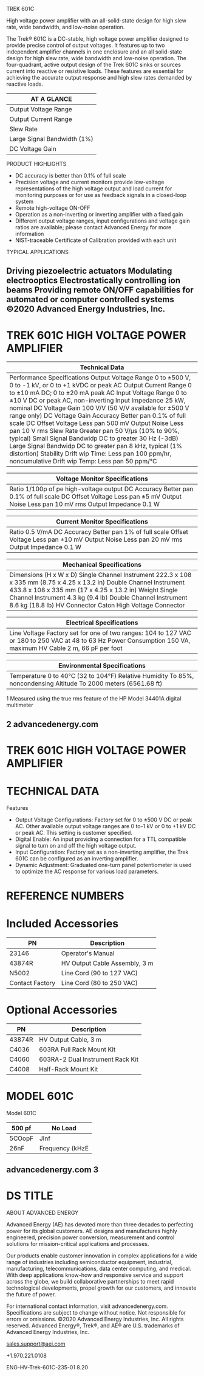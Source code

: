 TREK 601C

High voltage power amplifier with an all-solid-state design for high slew rate, wide bandwidth, and low-noise operation.

The Trek® 601C is a DC-stable, high voltage power amplifier designed to provide precise control of output voltages. It features up to two independent amplifier channels in one enclosure and an all solid-state design for high slew rate, wide bandwidth and low-noise operation. The four-quadrant, active output design of the Trek 601C sinks or sources current into reactive or resistive loads. These features are essential for achieving the accurate output response and high slew rates demanded by reactive loads.

|AT A GLANCE|
|---|
|Output Voltage Range|0 to ±500 V, 0 to -1 kV, or 0 to +1 kV DC or peak AC|
|Output Current Range|0 to ±10 mA DC or 0 to ±20 mA peak AC|
|Slew Rate|Greater than 50 V/μs|
|Large Signal Bandwidth (1%)|DC to 8 kHz|
|DC Voltage Gain|100 V/V (a gain of 50 V/V is available for the ±500 V range only)|

PRODUCT HIGHLIGHTS

- DC accuracy is better than 0.1% of full scale
- Precision voltage and current monitors provide low-voltage representations of the high voltage output and load current for monitoring purposes or for use as feedback signals in a closed-loop system
- Remote high-voltage ON-OFF
- Operation as a non-inverting or inverting amplifier with a fixed gain
- Different output voltage ranges, input configurations and voltage gain ratios are available; please contact Advanced Energy for more information
- NIST-traceable Certificate of Calibration provided with each unit

TYPICAL APPLICATIONS

Driving piezoelectric actuators
Modulating electrooptics
Electrostatically controlling ion beams
Providing remote ON/OFF capabilities for automated or computer controlled systems
©2020 Advanced Energy Industries, Inc.
---
# TREK 601C HIGH VOLTAGE POWER AMPLIFIER

|Technical Data|
|---|
|Performance Specifications Output Voltage Range 0 to ±500 V, 0 to -1 kV, or 0 to +1 kVDC or peak AC Output Current Range 0 to ±10 mA DC; 0 to ±20 mA peak AC Input Voltage Range 0 to ±10 V DC or peak AC, non-inverting Input Impedance 25 kW, nominal DC Voltage Gain 100 V/V (50 V/V available for ±500 V range only) DC Voltage Gain Accuracy Better pan 0.1% of full scale DC Offset Voltage Less pan 500 mV Output Noise Less pan 10 V rms Slew Rate Greater pan 50 V/μs (10% to 90%, typical) Small Signal Bandwidp DC to greater 30 Hz (-3dB) Large Signal Bandwidp DC to greater pan 8 kHz, typical (1% distortion) Stability Drift wip Time: Less pan 100 ppm/hr, noncumulative Drift wip Temp: Less pan 50 ppm/°C|

|Voltage Monitor Specifications|
|---|
|Ratio 1/100p of pe high-voltage output DC Accuracy Better pan 0.1% of full scale DC Offset Voltage Less pan ±5 mV Output Noise Less pan 10 mV rms Output Impedance 0.1 W|

|Current Monitor Specifications|
|---|
|Ratio 0.5 V/mA DC Accuracy Better pan 1% of full scale Offset Voltage Less pan ±10 mV Output Noise Less pan 20 mV rms Output Impedance 0.1 W|

|Mechanical Specifications|
|---|
|Dimensions (H x W x D) Single Channel Instrument 222.3 x 108 x 335 mm (8.75 x 4.25 x 13.2 in) Double Channel Instrument 433.8 x 108 x 335 mm (17 x 4.25 x 13.2 in) Weight Single Channel Instrument 4.3 kg (9.4 lb) Double Channel Instrument 8.6 kg (18.8 lb) HV Connector Caton High Voltage Connector|

|Electrical Specifications|
|---|
|Line Voltage Factory set for one of two ranges: 104 to 127 VAC or 180 to 250 VAC at 48 to 63 Hz Power Consumption 150 VA, maximum HV Cable 2 m, 66 pF per foot|

|Environmental Specifications|
|---|
|Temperature 0 to 40°C (32 to 104°F) Relative Humidity To 85%, noncondensing Altitude To 2000 meters (6561.68 ft)|

1 Measured using the true rms feature of the HP Model 34401A digital multimeter

2 advancedenergy.com
---
# TREK 601C HIGH VOLTAGE POWER AMPLIFIER

# TECHNICAL DATA

Features

- Output Voltage Configurations: Factory set for 0 to ±500 V DC or peak AC. Other available output voltage ranges are 0 to-1 kV or 0 to +1 kV DC or peak AC. This setting is customer specified.
- Digital Enable: An input providing a connection for a TTL compatible signal to turn on and off the high voltage output.
- Input Configuration: Factory set as a non-inverting amplifier, the Trek 601C can be configured as an inverting amplifier.
- Dynamic Adjustment: Graduated one-turn panel potentiometer is used to optimize the AC response for various load parameters.

# REFERENCE NUMBERS

# Included Accessories

|PN|Description|
|---|---|
|23146|Operator's Manual|
|43874R|HV Output Cable Assembly, 3 m|
|N5002|Line Cord (90 to 127 VAC)|
|Contact Factory|Line Cord (80 to 250 VAC)|

# Optional Accessories

|PN|Description|
|---|---|
|43874R|HV Output Cable, 3 m|
|C4036|603RA Full Rack Mount Kit|
|C4060|603RA-2 Dual Instrument Rack Kit|
|C4008|Half-Rack Mount Kit|

# MODEL 601C

Model 601C

|500 pf|No Load|
|---|---|
|5COopF|JInf|
|26nF|Frequency (kHzE|

advancedenergy.com 3
---
# DS TITLE

ABOUT ADVANCED ENERGY

Advanced Energy (AE) has devoted more than three decades to perfecting power for its global customers. AE designs and manufactures highly engineered, precision power conversion, measurement and control solutions for mission-critical applications and processes.

Our products enable customer innovation in complex applications for a wide range of industries including semiconductor equipment, industrial, manufacturing, telecommunications, data center computing, and medical. With deep applications know-how and responsive service and support across the globe, we build collaborative partnerships to meet rapid technological developments, propel growth for our customers, and innovate the future of power.

For international contact information, visit advancedenergy.com. Specifications are subject to change without notice. Not responsible for errors or omissions. ©2020 Advanced Energy Industries, Inc. All rights reserved. Advanced Energy®, Trek®, and AE® are U.S. trademarks of Advanced Energy Industries, Inc.

sales.support@aei.com

+1.970.221.0108

ENG-HV-Trek-601C-235-01 8.20